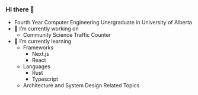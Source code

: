 ### Hi there 👋

- Fourth Year Computer Engineering Unergraduate in University of Alberta 
- 🔭 I’m currently working on
  - Community Science Traffic Counter
- 🌱 I’m currently learning
  - Frameworks
    - Next.js
    - React
  - Languages
    - Rust
    - Typescript
  - Architecture and System Design Related Topics
 

